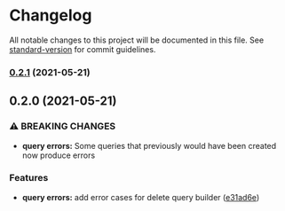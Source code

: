 # Changelog

All notable changes to this project will be documented in this file. See [standard-version](https://github.com/conventional-changelog/standard-version) for commit guidelines.

### [0.2.1](https://github.com/antman261/tiny-fixtures/compare/v0.2.0...v0.2.1) (2021-05-21)

## 0.2.0 (2021-05-21)


### ⚠ BREAKING CHANGES

* **query errors:** Some queries that previously would have been created now produce errors

### Features

* **query errors:** add error cases for delete query builder ([e31ad6e](https://github.com/antman261/tiny-fixtures/commit/e31ad6e1e1efc3b20fbb6b216f781617f7fd7feb))
